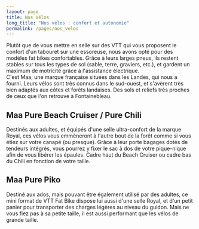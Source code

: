 ```yaml
---
layout: page
title: Nos Vélos
long_title: "Nos vélos : confort et autonomie"
permalink: /pages/nos_velos
---
```


Plutôt que de vous mettre en selle sur des VTT qui vous proposent le confort d'un tabouret sur une essoreuse, nous avons opté pour des modèles fat bikes confortables. Grâce à leurs larges pneus, ils restent stables sur tous les types de sol (sable, terre, graviers, etc.), et gardent un maximum de motricité grâce à l'assistance électrique.<br/>C'est Maa, une marque française situées dans les Landes, qui nous a fourni. Leurs vélos sont très connus dans le sud-ouest, et s'avèrent très bien adaptés aux côtes et forêts landaises. Des sols et reliefs très proches de ceux que l'on retrouve à Fontainebleau.

## Maa Pure Beach Cruiser / Pure Chili

Destinés aux adultes, et équipés d'une selle ultra-confort de la marque Royal, ces vélos vous emmèneront à l'autre bout de la forêt comme si vous étiez sur votre canapé (ou presque). Grâce à leur porte bagages dotés de tendeurs intégrés, vous pourrez y fixer le sac à dos de votre pique-nique afin de vous libérer les épaules. Cadre haut du Beach Cruiser ou cadre bas du Chili en fonction de votre taille.

## Maa Pure Piko

Destiné aux ados, mais pouvant être également utilisé par des adultes, ce mini format de VTT Fat Bike dispose lui aussi d'une selle Royal, et d'un petit panier pour transporter des charges légères au niveau du guidon. Mais ne vous fiez pas à sa petite taille, il est aussi performant que les vélos de grande taille.
